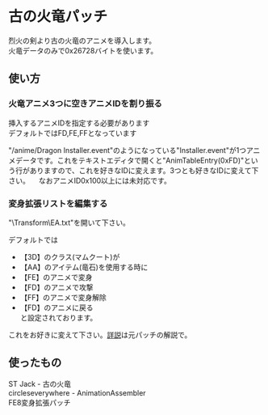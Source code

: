 # 古の火竜パッチ

烈火の剣より古の火竜のアニメを導入します。  
火竜データのみで0x26728バイトを使います。

## 使い方
### 火竜アニメ3つに空きアニメIDを割り振る  

挿入するアニメIDを指定する必要があります  
デフォルトではFD,FE,FFとなっています  

"/anime/Dragon Installer.event"のようになっている"Installer.event"が1つアニメデータです。これをテキストエディタで開くと"AnimTableEntry(0xFD)"という行がありますので、これを好きなIDに変えます。3つとも好きなIDに変えて下さい。
　なおアニメID0x100以上には未対応です。

### 変身拡張リストを編集する  

"\Transform\EA.txt"を開いて下さい。

デフォルトでは  
* 【3D】のクラス(マムクート)が  
* 【AA】のアイテム(竜石)を使用する時に  
* 【FE】のアニメで変身  
* 【FD】のアニメで攻撃  
* 【FF】のアニメで変身解除  
* 【FD】のアニメに戻る  
と設定されております。

これをお好きに変えて下さい。[詳説](https://github.com/ngmansion/FE8/tree/master/TransformEA#変身拡張パッチea)は元パッチの解説で。



## 使ったもの
ST Jack - 古の火竜  
circleseverywhere - AnimationAssembler  
FE8変身拡張パッチ  